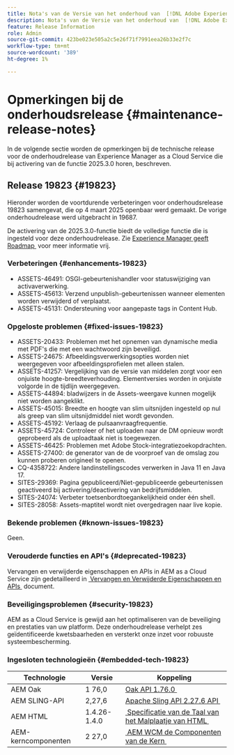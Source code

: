 ```yaml
---
title: Nota's van de Versie van het onderhoud van  [!DNL Adobe Experience Manager]  as a Cloud Service verbonden aan 2025.3.0 eigenschapactivering.
description: Nota's van de Versie van het onderhoud van  [!DNL Adobe Experience Manager]  as a Cloud Service verbonden aan 2025.3.0 eigenschapactivering.
feature: Release Information
role: Admin
source-git-commit: 423be023e505a2c5e26f71f7991eea26b33e2f7c
workflow-type: tm+mt
source-wordcount: '389'
ht-degree: 1%

---
```


# Opmerkingen bij de onderhoudsrelease {#maintenance-release-notes}

In de volgende sectie worden de opmerkingen bij de technische release voor de onderhoudrelease van Experience Manager as a Cloud Service die bij activering van de functie 2025.3.0 horen, beschreven.

## Release 19823 {#19823}

Hieronder worden de voortdurende verbeteringen voor onderhoudsrelease 19823 samengevat, die op 4 maart 2025 openbaar werd gemaakt. De vorige onderhoudrelease werd uitgebracht in 19687.

De activering van de 2025.3.0-functie biedt de volledige functie die is ingesteld voor deze onderhoudrelease. Zie [&#x200B; Experience Manager geeft Roadmap &#x200B;](https://experienceleague.adobe.com/nl/docs/experience-manager-release-information/aem-release-updates/update-releases-roadmap) voor meer informatie vrij.

### Verbeteringen {#enhancements-19823}

* ASSETS-46491: OSGI-gebeurtenishandler voor statuswijziging van activaverwerking.
* ASSETS-45613: Verzend unpublish-gebeurtenissen wanneer elementen worden verwijderd of verplaatst.
* ASSETS-45131: Ondersteuning voor aangepaste tags in Content Hub.

### Opgeloste problemen {#fixed-issues-19823}

* ASSETS-20433: Problemen met het opnemen van dynamische media met PDF&#39;s die met een wachtwoord zijn beveiligd.
* ASSETS-24675: Afbeeldingsverwerkingsopties worden niet weergegeven voor afbeeldingsprofielen met alleen stalen.
* ASSETS-41257: Vergelijking van de versie van middelen zorgt voor een onjuiste hoogte-breedteverhouding. Elementversies worden in onjuiste volgorde in de tijdlijn weergegeven.
* ASSETS-44894: bladwijzers in de Assets-weergave kunnen mogelijk niet worden aangeklikt.
* ASSETS-45015: Breedte en hoogte van slim uitsnijden ingesteld op nul als greep van slim uitsnijdmiddel niet wordt gevonden.
* ASSETS-45192: Verlaag de pulsaanvraagfrequentie.
* ASSETS-45724: Controleer of het uploaden naar de DM opnieuw wordt geprobeerd als de uploadtaak niet is toegewezen.
* ASSETS-46425: Problemen met Adobe Stock-integratiezoekopdrachten.
* ASSETS-27400: de generator van de de voorproef van de omslag zou kunnen proberen origineel te openen.
* CQ-4358722: Andere landinstellingscodes verwerken in Java 11 en Java 17.
* SITES-29369: Pagina gepubliceerd/Niet-gepubliceerde gebeurtenissen geactiveerd bij activering/deactivering van bedrijfsmiddelen.
* SITES-24074: Verbeter toetsenbordtoegankelijkheid onder één shell.
* SITES-28058: Assets-maptitel wordt niet overgedragen naar live kopie.

### Bekende problemen {#known-issues-19823}

Geen.

### Verouderde functies en API&#39;s {#deprecated-19823}

Vervangen en verwijderde eigenschappen en APIs in AEM as a Cloud Service zijn gedetailleerd in [&#x200B; Vervangen en Verwijderde Eigenschappen en APIs &#x200B;](/help/release-notes/deprecated-removed-features.md) document.

### Beveiligingsproblemen {#security-19823}

AEM as a Cloud Service is gewijd aan het optimaliseren van de beveiliging en prestaties van uw platform. Deze onderhoudrelease verhelpt zes geïdentificeerde kwetsbaarheden en versterkt onze inzet voor robuuste systeembescherming.

### Ingesloten technologieën {#embedded-tech-19823}

| Technologie | Versie | Koppeling |
|---|---|---|
| AEM Oak | 1 76,0 | [&#x200B; Oak API 1.76.0 &#x200B;](https://www.javadoc.io/doc/org.apache.jackrabbit/oak-api/1.76.0/index.html) |
| AEM SLING-API | 2,27,6 | [&#x200B; Apache Sling API 2.27.6 API &#x200B;](https://www.javadoc.io/doc/org.apache.sling/org.apache.sling.api/latest/index.html) |
| AEM HTML | 1.4.26-1.4.0 | [&#x200B; Specificatie van de Taal van het Malplaatje van HTML &#x200B;](https://github.com/adobe/htl-spec) |
| AEM-kerncomponenten | 2 27,0 | [&#x200B; AEM WCM de Componenten van de Kern &#x200B;](https://github.com/adobe/aem-core-wcm-components) |
